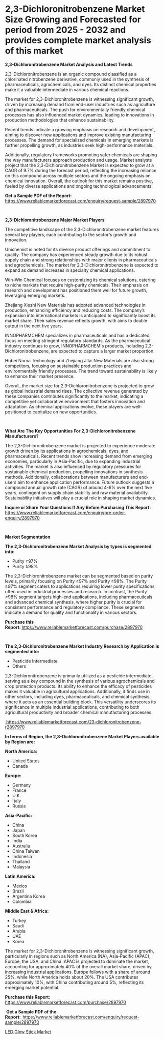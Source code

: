 <p><h1>2,3-Dichloronitrobenzene Market Size Growing and Forecasted for period from 2025 - 2032 and provides complete market analysis of this market</h1></p><p><strong>2,3-Dichloronitrobenzene Market Analysis and Latest Trends</strong></p>
<p><p>2,3-Dichloronitrobenzene is an organic compound classified as a chlorinated nitrobenzene derivative, commonly used in the synthesis of pharmaceuticals, agrochemicals, and dyes. Its distinct chemical properties make it a valuable intermediate in various chemical reactions. </p><p>The market for 2,3-Dichloronitrobenzene is witnessing significant growth, driven by increasing demand from end-user industries such as agriculture and pharmaceuticals. The push for environmentally friendly chemical processes has also influenced market dynamics, leading to innovations in production methodologies that enhance sustainability.</p><p>Recent trends indicate a growing emphasis on research and development, aiming to discover new applications and improve existing manufacturing processes. The demand for specialized chemicals in emerging markets is further propelling growth, as industries seek high-performance materials. </p><p>Additionally, regulatory frameworks promoting safer chemicals are shaping the way manufacturers approach production and usage. Market analysts project that the 2,3-Dichloronitrobenzene Market is expected to grow at a CAGR of 9.7% during the forecast period, reflecting the increasing reliance on this compound across multiple sectors and the ongoing emphasis on chemical innovation. Overall, the outlook for this market remains positive, fueled by diverse applications and ongoing technological advancements.</p></p>
<p><strong>Get a Sample PDF of the Report:&nbsp;</strong> <a href="https://www.reliablemarketforecast.com/enquiry/request-sample/2897970?utm_campaign=3194&utm_medium=2&utm_source=Github&utm_content=ia&utm_term=15032025&utm_id=23-dichloronitrobenzene">https://www.reliablemarketforecast.com/enquiry/request-sample/2897970</a></p>
<p>&nbsp;</p>
<p><strong>2,3-Dichloronitrobenzene Major Market Players</strong></p>
<p><p>The competitive landscape of the 2,3-Dichloronitrobenzene market features several key players, each contributing to the sector's growth and innovation.</p><p>Unichemist is noted for its diverse product offerings and commitment to quality. The company has experienced steady growth due to its robust supply chain and strong relationships with major clients in pharmaceuticals and agrochemicals. The market for 2,3-Dichloronitrobenzene is expected to expand as demand increases in specialty chemical applications.</p><p>Win-Win Chemical focuses on customizing its chemical solutions, catering to niche markets that require high-purity chemicals. Their emphasis on research and development has positioned them well for future growth, leveraging emerging markets.</p><p>Zhejiang Xieshi New Materials has adopted advanced technologies in production, enhancing efficiency and reducing costs. The company’s expansion into international markets is anticipated to significantly boost its market share. Their sales revenue reflects growth, with aims to double output in the next five years.</p><p>INNOPHARMCHEM specializes in pharmaceuticals and has a dedicated focus on meeting stringent regulatory standards. As the pharmaceutical industry continues to grow, INNOPHARMCHEM's products, including 2,3-Dichloronitrobenzene, are expected to capture a larger market proportion.</p><p>Hubei Norna Technology and Zhejiang Jitai New Materials are also strong competitors, focusing on sustainable production practices and environmentally friendly processes. The trend toward sustainability is likely to enhance their market presence.</p><p>Overall, the market size for 2,3-Dichloronitrobenzene is projected to grow as global industrial demand rises. The collective revenue generated by these companies contributes significantly to the market, indicating a competitive yet collaborative environment that fosters innovation and adaptation. As chemical applications evolve, these players are well-positioned to capitalize on new opportunities.</p></p>
<p>&nbsp;</p>
<p><strong>What Are The Key Opportunities For 2,3-Dichloronitrobenzene Manufacturers?</strong></p>
<p><p>The 2,3-Dichloronitrobenzene market is projected to experience moderate growth driven by its applications in agrochemicals, dyes, and pharmaceuticals. Recent trends show increasing demand from emerging economies, particularly in Asia-Pacific, due to expanding industrial activities. The market is also influenced by regulatory pressures for sustainable chemical production, propelling innovations in synthesis methods. Additionally, collaborations between manufacturers and end-users aim to enhance application performance. Future outlook suggests a compound annual growth rate (CAGR) of around 4-6% over the next five years, contingent on supply chain stability and raw material availability. Sustainability initiatives will play a crucial role in shaping market dynamics.</p></p>
<p><strong>Inquire or Share Your Questions If Any Before Purchasing This Report:</strong> <a href="https://www.reliablemarketforecast.com/enquiry/pre-order-enquiry/2897970?utm_campaign=3194&utm_medium=2&utm_source=Github&utm_content=ia&utm_term=15032025&utm_id=23-dichloronitrobenzene">https://www.reliablemarketforecast.com/enquiry/pre-order-enquiry/2897970</a></p>
<p>&nbsp;</p>
<p><strong>Market Segmentation</strong></p>
<p><strong>The 2,3-Dichloronitrobenzene Market Analysis by types is segmented into:</strong></p>
<p><ul><li>Purity ≥97%</li><li>Purity ≥98%</li></ul></p>
<p><p>The 2,3-Dichloronitrobenzene market can be segmented based on purity levels, primarily focusing on Purity ≥97% and Purity ≥98%. The Purity ≥97% segment caters to applications requiring lower purity specifications, often used in industrial processes and research. In contrast, the Purity ≥98% segment targets high-end applications, including pharmaceuticals and advanced chemical synthesis, where higher purity is crucial for consistent performance and regulatory compliance. These segments indicate a demand for quality and functionality in various sectors.</p></p>
<p><strong>Purchase this Report:&nbsp;</strong><a href="https://www.reliablemarketforecast.com/purchase/2897970?utm_campaign=3194&utm_medium=2&utm_source=Github&utm_content=ia&utm_term=15032025&utm_id=23-dichloronitrobenzene">https://www.reliablemarketforecast.com/purchase/2897970</a></p>
<p>&nbsp;</p>
<p><strong>The 2,3-Dichloronitrobenzene Market Industry Research by Application is segmented into:</strong></p>
<p><ul><li>Pesticide Intermediate</li><li>Others</li></ul></p>
<p><p>2,3-Dichloronitrobenzene is primarily utilized as a pesticide intermediate, serving as a key compound in the synthesis of various agrochemicals and crop protection products. Its ability to enhance the efficacy of pesticides makes it valuable in agricultural applications. Additionally, it finds use in other sectors, including dyes, pharmaceuticals, and chemical synthesis, where it acts as an essential building block. This versatility underscores its significance in multiple industrial applications, contributing to both agricultural productivity and broader chemical manufacturing processes.</p></p>
<p><a href="https://www.reliablemarketforecast.com/23-dichloronitrobenzene-r2897970?utm_campaign=3194&utm_medium=2&utm_source=Github&utm_content=ia&utm_term=15032025&utm_id=23-dichloronitrobenzene">&nbsp;https://www.reliablemarketforecast.com/23-dichloronitrobenzene-r2897970</a></p>
<p><strong>In terms of Region, the 2,3-Dichloronitrobenzene Market Players available by Region are:</strong></p>
<p>
    <p> <strong> North America: </strong>
        <ul>
            <li>United States</li>
            <li>Canada</li>
        </ul>
        </p> 
    <p> <strong> Europe: </strong>
        <ul>
            <li>Germany</li>
            <li>France</li>
            <li>U.K.</li>
            <li>Italy</li>
            <li>Russia</li>
        </ul>
        </p> 
    <p> <strong> Asia-Pacific: </strong>
        <ul>
            <li>China</li>
            <li>Japan</li>
            <li>South Korea</li>
            <li>India</li>
            <li>Australia</li>
            <li>China Taiwan</li>
            <li>Indonesia</li>
            <li>Thailand</li>
            <li>Malaysia</li>
        </ul>
        </p> 
    <p> <strong> Latin America: </strong>
        <ul>
            <li>Mexico</li>
            <li>Brazil</li>
            <li>Argentina Korea</li>
            <li>Colombia</li>
        </ul>
        </p> 
    <p> <strong> Middle East & Africa: </strong>
        <ul>
            <li>Turkey</li>
            <li>Saudi</li>
            <li>Arabia</li>
            <li>UAE</li>
            <li>Korea</li>
        </ul>
    </p>
    </p>
<p><p>The market for 2,3-Dichloronitrobenzene is witnessing significant growth, particularly in regions such as North America (NA), Asia-Pacific (APAC), Europe, the USA, and China. APAC is projected to dominate the market, accounting for approximately 40% of the overall market share, driven by increasing industrial applications. Europe follows with a share of around 25%, while North America holds about 20%. The USA contributes approximately 10%, with China contributing around 5%, reflecting its emerging market potential.</p></p>
<p><strong>Purchase this Report: </strong><a href="https://www.reliablemarketforecast.com/purchase/2897970?utm_campaign=3194&utm_medium=2&utm_source=Github&utm_content=ia&utm_term=15032025&utm_id=23-dichloronitrobenzene">https://www.reliablemarketforecast.com/purchase/2897970</a></p>
<p>&nbsp;<strong>Get a Sample PDF of the Report:&nbsp;&nbsp;</strong><a href="https://www.reliablemarketforecast.com/enquiry/request-sample/2897970?utm_campaign=3194&utm_medium=2&utm_source=Github&utm_content=ia&utm_term=15032025&utm_id=23-dichloronitrobenzene">https://www.reliablemarketforecast.com/enquiry/request-sample/2897970</a></p>
<p><strong></strong></p>
<p><p><a href="https://github.com/celpabembes/Market-Research-Report-List-1/blob/main/led-glow-stick-market.md?utm_campaign=3194&utm_medium=2&utm_source=Github&utm_content=ia&utm_term=15032025&utm_id=23-dichloronitrobenzene">LED Glow Stick Market</a></p></p>